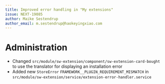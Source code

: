 ```yaml
---
title: Improved error handling in "My extensions"
issue: NEXT-19085
author: Maike Sestendrup
author_email: m.sestendrup@haokeyingxiao.com 
---
```

# Administration
* Changed `src/module/sw-extension/component/sw-extension-card-bought` to use the translator for displaying an installation error
* Added new `StoreError` `FRAMEWORK__PLUGIN_REQUIREMENT_MISMATCH` in `src/module/sw-extension/service/extension-error-handler.service`
